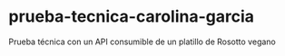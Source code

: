 # prueba-tecnica-carolina-garcia
Prueba técnica con un API consumible de un platillo de Rosotto vegano

